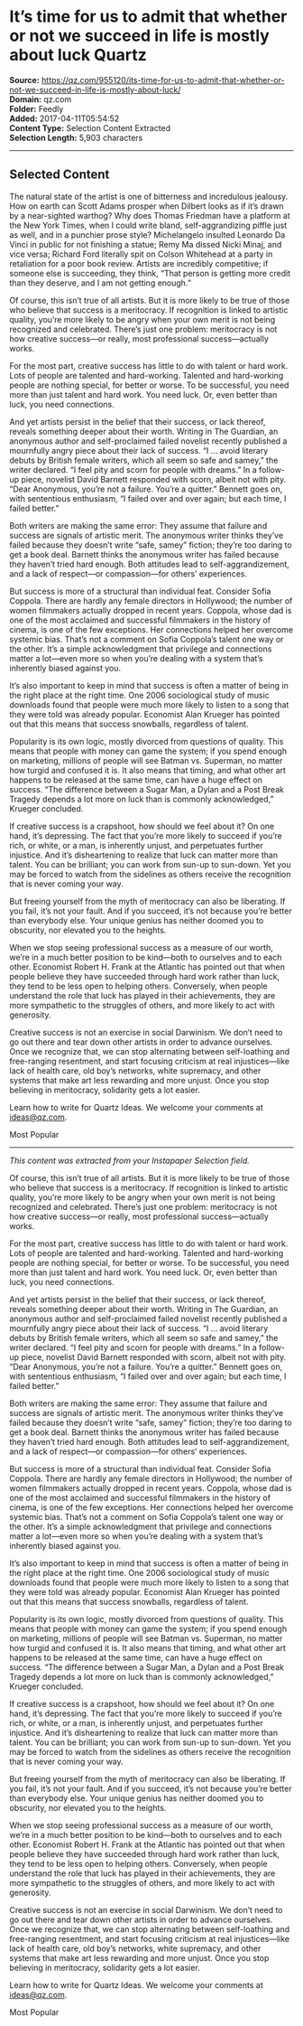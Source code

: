 # It’s time for us to admit that whether or not we succeed in life is mostly about luck Quartz

**Source:** https://qz.com/955120/its-time-for-us-to-admit-that-whether-or-not-we-succeed-in-life-is-mostly-about-luck/  
**Domain:** qz.com  
**Folder:** Feedly  
**Added:** 2017-04-11T05:54:52  
**Content Type:** Selection Content Extracted  
**Selection Length:** 5,903 characters  


---

## Selected Content

The natural state of the artist is one of bitterness and incredulous jealousy. How on earth can Scott Adams prosper when Dilbert looks as if it’s drawn by a near-sighted warthog? Why does Thomas Friedman have a platform at the New York Times, when I could write bland, self-aggrandizing piffle just as well, and in a punchier prose style? Michelangelo insulted Leonardo Da Vinci in public for not finishing a statue; Remy Ma dissed Nicki Minaj, and vice versa; Richard Ford literally spit on Colson Whitehead at a party in retaliation for a poor book review. Artists are incredibly competitive; if someone else is succeeding, they think, “That person is getting more credit than they deserve, and I am not getting enough.”

Of course, this isn’t true of all artists. But it is more likely to be true of those who believe that success is a meritocracy. If recognition is linked to artistic quality, you’re more likely to be angry when your own merit is not being recognized and celebrated. There’s just one problem: meritocracy is not how creative success—or really, most professional success—actually works.

For the most part, creative success has little to do with talent or hard work. Lots of people are talented and hard-working. Talented and hard-working people are nothing special, for better or worse. To be successful, you need more than just talent and hard work. You need luck. Or, even better than luck, you need connections.

And yet artists persist in the belief that their success, or lack thereof, reveals something deeper about their worth. Writing in The Guardian, an anonymous author and self-proclaimed failed novelist recently published a mournfully angry piece about their lack of success. “I … avoid literary debuts by British female writers, which all seem so safe and samey,” the writer declared. “I feel pity and scorn for people with dreams.” In a follow-up piece, novelist David Barnett responded with scorn, albeit not with pity. “Dear Anonymous, you’re not a failure. You’re a quitter.” Bennett goes on, with sententious enthusiasm, “I failed over and over again; but each time, I failed better.”

Both writers are making the same error: They assume that failure and success are signals of artistic merit. The anonymous writer thinks they’ve failed because they doesn’t write “safe, samey” fiction; they’re too daring to get a book deal. Barnett thinks the anonymous writer has failed because they haven’t tried hard enough. Both attitudes lead to self-aggrandizement, and a lack of respect—or compassion—for others’ experiences.

But success is more of a structural than individual feat. Consider Sofia Coppola. There are hardly any female directors in Hollywood; the number of women filmmakers actually dropped in recent years. Coppola, whose dad is one of the most acclaimed and successful filmmakers in the history of cinema, is one of the few exceptions. Her connections helped her overcome systemic bias. That’s not a comment on Sofia Coppola’s talent one way or the other. It’s a simple acknowledgment that privilege and connections matter a lot—even more so when you’re dealing with a system that’s inherently biased against you.

It’s also important to keep in mind that success is often a matter of being in the right place at the right time. One 2006 sociological study of music downloads found that people were much more likely to listen to a song that they were told was already popular. Economist Alan Krueger has pointed out that this means that success snowballs, regardless of talent.

Popularity is its own logic, mostly divorced from questions of quality. This means that people with money can game the system; if you spend enough on marketing, millions of people will see Batman vs. Superman, no matter how turgid and confused it is. It also means that timing, and what other art happens to be released at the same time, can have a huge effect on success. “The difference between a Sugar Man, a Dylan and a Post Break Tragedy depends a lot more on luck than is commonly acknowledged,” Krueger concluded.

If creative success is a crapshoot, how should we feel about it? On one hand, it’s depressing. The fact that you’re more likely to succeed if you’re rich, or white, or a man, is inherently unjust, and perpetuates further injustice. And it’s disheartening to realize that luck can matter more than talent. You can be brilliant; you can work from sun-up to sun-down. Yet you may be forced to watch from the sidelines as others receive the recognition that is never coming your way.

But freeing yourself from the myth of meritocracy can also be liberating. If you fail, it’s not your fault. And if you succeed, it’s not because you’re better than everybody else. Your unique genius has neither doomed you to obscurity, nor elevated you to the heights.

When we stop seeing professional success as a measure of our worth, we’re in a much better position to be kind—both to ourselves and to each other. Economist Robert H. Frank at the Atlantic has pointed out that when people believe they have succeeded through hard work rather than luck, they tend to be less open to helping others. Conversely, when people understand the role that luck has played in their achievements, they are more sympathetic to the struggles of others, and more likely to act with generosity.

Creative success is not an exercise in social Darwinism. We don’t need to go out there and tear down other artists in order to advance ourselves. Once we recognize that, we can stop alternating between self-loathing and free-ranging resentment, and start focusing criticism at real injustices—like lack of health care, old boy’s networks, white supremacy, and other systems that make art less rewarding and more unjust. Once you stop believing in meritocracy, solidarity gets a lot easier.

Learn how to write for Quartz Ideas. We welcome your comments at ideas@qz.com.

Most Popular

---

*This content was extracted from your Instapaper Selection field.*

Of course, this isn’t true of all artists. But it is more likely to be true of those who believe that success is a meritocracy. If recognition is linked to artistic quality, you’re more likely to be angry when your own merit is not being recognized and celebrated. There’s just one problem: meritocracy is not how creative success—or really, most professional success—actually works.

For the most part, creative success has little to do with talent or hard work. Lots of people are talented and hard-working. Talented and hard-working people are nothing special, for better or worse. To be successful, you need more than just talent and hard work. You need luck. Or, even better than luck, you need connections.

And yet artists persist in the belief that their success, or lack thereof, reveals something deeper about their worth. Writing in The Guardian, an anonymous author and self-proclaimed failed novelist recently published a mournfully angry piece about their lack of success. “I … avoid literary debuts by British female writers, which all seem so safe and samey,” the writer declared. “I feel pity and scorn for people with dreams.” In a follow-up piece, novelist David Barnett responded with scorn, albeit not with pity. “Dear Anonymous, you’re not a failure. You’re a quitter.” Bennett goes on, with sententious enthusiasm, “I failed over and over again; but each time, I failed better.”

Both writers are making the same error: They assume that failure and success are signals of artistic merit. The anonymous writer thinks they’ve failed because they doesn’t write “safe, samey” fiction; they’re too daring to get a book deal. Barnett thinks the anonymous writer has failed because they haven’t tried hard enough. Both attitudes lead to self-aggrandizement, and a lack of respect—or compassion—for others’ experiences.

But success is more of a structural than individual feat. Consider Sofia Coppola. There are hardly any female directors in Hollywood; the number of women filmmakers actually dropped in recent years. Coppola, whose dad is one of the most acclaimed and successful filmmakers in the history of cinema, is one of the few exceptions. Her connections helped her overcome systemic bias. That’s not a comment on Sofia Coppola’s talent one way or the other. It’s a simple acknowledgment that privilege and connections matter a lot—even more so when you’re dealing with a system that’s inherently biased against you.

It’s also important to keep in mind that success is often a matter of being in the right place at the right time. One 2006 sociological study of music downloads found that people were much more likely to listen to a song that they were told was already popular. Economist Alan Krueger has pointed out that this means that success snowballs, regardless of talent.

Popularity is its own logic, mostly divorced from questions of quality. This means that people with money can game the system; if you spend enough on marketing, millions of people will see Batman vs. Superman, no matter how turgid and confused it is. It also means that timing, and what other art happens to be released at the same time, can have a huge effect on success. “The difference between a Sugar Man, a Dylan and a Post Break Tragedy depends a lot more on luck than is commonly acknowledged,” Krueger concluded.

If creative success is a crapshoot, how should we feel about it? On one hand, it’s depressing. The fact that you’re more likely to succeed if you’re rich, or white, or a man, is inherently unjust, and perpetuates further injustice. And it’s disheartening to realize that luck can matter more than talent. You can be brilliant; you can work from sun-up to sun-down. Yet you may be forced to watch from the sidelines as others receive the recognition that is never coming your way.

But freeing yourself from the myth of meritocracy can also be liberating. If you fail, it’s not your fault. And if you succeed, it’s not because you’re better than everybody else. Your unique genius has neither doomed you to obscurity, nor elevated you to the heights.

When we stop seeing professional success as a measure of our worth, we’re in a much better position to be kind—both to ourselves and to each other. Economist Robert H. Frank at the Atlantic has pointed out that when people believe they have succeeded through hard work rather than luck, they tend to be less open to helping others. Conversely, when people understand the role that luck has played in their achievements, they are more sympathetic to the struggles of others, and more likely to act with generosity.

Creative success is not an exercise in social Darwinism. We don’t need to go out there and tear down other artists in order to advance ourselves. Once we recognize that, we can stop alternating between self-loathing and free-ranging resentment, and start focusing criticism at real injustices—like lack of health care, old boy’s networks, white supremacy, and other systems that make art less rewarding and more unjust. Once you stop believing in meritocracy, solidarity gets a lot easier.

Learn how to write for Quartz Ideas. We welcome your comments at ideas@qz.com.

Most Popular

